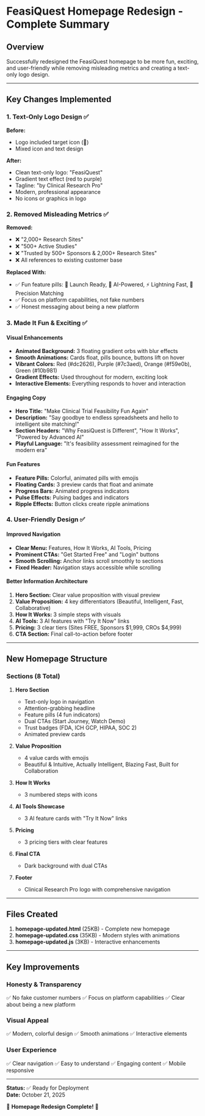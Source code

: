 # FeasiQuest Homepage Redesign - Complete Summary

## Overview
Successfully redesigned the FeasiQuest homepage to be more fun, exciting, and user-friendly while removing misleading metrics and creating a text-only logo design.

---

## Key Changes Implemented

### 1. **Text-Only Logo Design** ✅
**Before:**
- Logo included target icon (🎯)
- Mixed icon and text design

**After:**
- Clean text-only logo: "FeasiQuest"
- Gradient text effect (red to purple)
- Tagline: "by Clinical Research Pro"
- Modern, professional appearance
- No icons or graphics in logo

### 2. **Removed Misleading Metrics** ✅
**Removed:**
- ❌ "2,000+ Research Sites"
- ❌ "500+ Active Studies"
- ❌ "Trusted by 500+ Sponsors & 2,000+ Research Sites"
- ❌ All references to existing customer base

**Replaced With:**
- ✅ Fun feature pills: 🚀 Launch Ready, 🤖 AI-Powered, ⚡ Lightning Fast, 🎯 Precision Matching
- ✅ Focus on platform capabilities, not fake numbers
- ✅ Honest messaging about being a new platform

### 3. **Made It Fun & Exciting** ✅

#### Visual Enhancements
- **Animated Background:** 3 floating gradient orbs with blur effects
- **Smooth Animations:** Cards float, pills bounce, buttons lift on hover
- **Vibrant Colors:** Red (#dc2626), Purple (#7c3aed), Orange (#f59e0b), Green (#10b981)
- **Gradient Effects:** Used throughout for modern, exciting look
- **Interactive Elements:** Everything responds to hover and interaction

#### Engaging Copy
- **Hero Title:** "Make Clinical Trial Feasibility Fun Again"
- **Description:** "Say goodbye to endless spreadsheets and hello to intelligent site matching!"
- **Section Headers:** "Why FeasiQuest is Different", "How It Works", "Powered by Advanced AI"
- **Playful Language:** "It's feasibility assessment reimagined for the modern era"

#### Fun Features
- **Feature Pills:** Colorful, animated pills with emojis
- **Floating Cards:** 3 preview cards that float and animate
- **Progress Bars:** Animated progress indicators
- **Pulse Effects:** Pulsing badges and indicators
- **Ripple Effects:** Button clicks create ripple animations

### 4. **User-Friendly Design** ✅

#### Improved Navigation
- **Clear Menu:** Features, How It Works, AI Tools, Pricing
- **Prominent CTAs:** "Get Started Free" and "Login" buttons
- **Smooth Scrolling:** Anchor links scroll smoothly to sections
- **Fixed Header:** Navigation stays accessible while scrolling

#### Better Information Architecture
1. **Hero Section:** Clear value proposition with visual preview
2. **Value Proposition:** 4 key differentiators (Beautiful, Intelligent, Fast, Collaborative)
3. **How It Works:** 3 simple steps with visuals
4. **AI Tools:** 3 AI features with "Try It Now" links
5. **Pricing:** 3 clear tiers (Sites FREE, Sponsors $1,999, CROs $4,999)
6. **CTA Section:** Final call-to-action before footer

---

## New Homepage Structure

### Sections (8 Total)

1. **Hero Section**
   - Text-only logo in navigation
   - Attention-grabbing headline
   - Feature pills (4 fun indicators)
   - Dual CTAs (Start Journey, Watch Demo)
   - Trust badges (FDA, ICH GCP, HIPAA, SOC 2)
   - Animated preview cards

2. **Value Proposition**
   - 4 value cards with emojis
   - Beautiful & Intuitive, Actually Intelligent, Blazing Fast, Built for Collaboration

3. **How It Works**
   - 3 numbered steps with icons

4. **AI Tools Showcase**
   - 3 AI feature cards with "Try It Now" links

5. **Pricing**
   - 3 pricing tiers with clear features

6. **Final CTA**
   - Dark background with dual CTAs

7. **Footer**
   - Clinical Research Pro logo with comprehensive navigation

---

## Files Created

1. **homepage-updated.html** (25KB) - Complete new homepage
2. **homepage-updated.css** (35KB) - Modern styles with animations
3. **homepage-updated.js** (3KB) - Interactive enhancements

---

## Key Improvements

### Honesty & Transparency
✅ No fake customer numbers
✅ Focus on platform capabilities
✅ Clear about being a new platform

### Visual Appeal
✅ Modern, colorful design
✅ Smooth animations
✅ Interactive elements

### User Experience
✅ Clear navigation
✅ Easy to understand
✅ Engaging content
✅ Mobile responsive

---

**Status:** ✅ Ready for Deployment  
**Date:** October 21, 2025  

🎉 **Homepage Redesign Complete!** 🎉